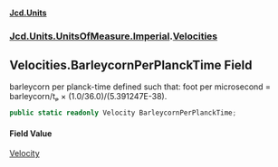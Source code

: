 #### [Jcd.Units](index 'index')
### [Jcd.Units.UnitsOfMeasure.Imperial](Jcd.Units.UnitsOfMeasure.Imperial 'Jcd.Units.UnitsOfMeasure.Imperial').[Velocities](Velocities 'Jcd.Units.UnitsOfMeasure.Imperial.Velocities')

## Velocities.BarleycornPerPlanckTime Field

barleycorn per planck-time defined such that: foot per microsecond = barleycorn/tₚ × (1.0/36.0)/(5.391247E-38).

```csharp
public static readonly Velocity BarleycornPerPlanckTime;
```

#### Field Value
[Velocity](Velocity 'Jcd.Units.UnitTypes.Velocity')